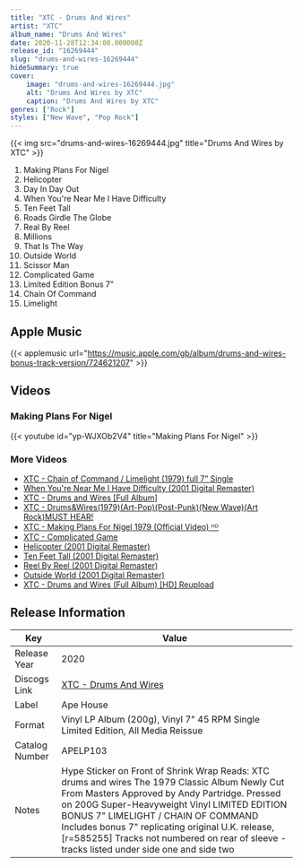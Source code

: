 ```yaml
---
title: "XTC - Drums And Wires"
artist: "XTC"
album_name: "Drums And Wires"
date: 2020-11-28T12:34:08.000000Z
release_id: "16269444"
slug: "drums-and-wires-16269444"
hideSummary: true
cover:
    image: "drums-and-wires-16269444.jpg"
    alt: "Drums And Wires by XTC"
    caption: "Drums And Wires by XTC"
genres: ["Rock"]
styles: ["New Wave", "Pop Rock"]
---
```


{{< img src="drums-and-wires-16269444.jpg" title="Drums And Wires by XTC" >}}

<!-- section break -->

1. Making Plans For Nigel 
2. Helicopter
3. Day In Day Out
4. When You're Near Me I Have Difficulty 
5. Ten Feet Tall
6. Roads Girdle The Globe
7. Real By Reel 
8. Millions
9. That Is The Way
10. Outside World
11. Scissor Man
12. Complicated Game 
13. Limited Edition Bonus 7"
14. Chain Of Command 
15. Limelight

<!-- section break -->




## Apple Music
{{< applemusic url="https://music.apple.com/gb/album/drums-and-wires-bonus-track-version/724621207" >}}





## Videos
### Making Plans For Nigel
{{< youtube id="yp-WJXOb2V4" title="Making Plans For Nigel" >}}<br>

### More Videos

- [XTC - Chain of Command / Limelight (1979) full 7” Single](https://www.youtube.com/watch?v=9NPMAZDUmHs)
- [When You're Near Me I Have Difficulty (2001 Digital Remaster)](https://www.youtube.com/watch?v=IKBjJl7NnJ8)
- [XTC - Drums and Wires [Full Album]](https://www.youtube.com/watch?v=N66oJVIjk2M)
- [XTC - Drums&Wires(1979)(Art-Pop)(Post-Punk)(New Wave)(Art Rock)MUST HEAR!](https://www.youtube.com/watch?v=SKRgIPbhrJk)
- [XTC - Making Plans For Nigel 1979 (Official Video) ᴴᴰ](https://www.youtube.com/watch?v=AiIlcew-GVM)
- [XTC - Complicated Game](https://www.youtube.com/watch?v=vFlq0mvTRB0)
- [Helicopter (2001 Digital Remaster)](https://www.youtube.com/watch?v=Hu4NaIC_fko)
- [Ten Feet Tall (2001 Digital Remaster)](https://www.youtube.com/watch?v=ACguqonrjI4)
- [Reel By Reel (2001 Digital Remaster)](https://www.youtube.com/watch?v=JoOgmgyM49U)
- [Outside World (2001 Digital Remaster)](https://www.youtube.com/watch?v=kAKCgduec5o)
- [XTC - Drums and Wires (Full Album) [HD] Reupload](https://www.youtube.com/watch?v=ph-cxsWVrMw)


## Release Information
|  Key           | Value                                                |
| ---------------| ---------------------------------------------------- |
| Release Year   | 2020                                   |
| Discogs Link   | [XTC - Drums And Wires](https://www.discogs.com/release/16269444-XTC-Drums-And-Wires) |
| Label          | Ape House |
| Format         | Vinyl LP Album (200g), Vinyl 7" 45 RPM Single Limited Edition, All Media Reissue |
| Catalog Number | APELP103 |
| Notes | Hype Sticker on Front of Shrink Wrap Reads:  XTC drums and wires The 1979 Classic Album Newly Cut From Masters Approved by Andy Partridge.  Pressed on 200G Super-Heavyweight Vinyl LIMITED EDITION BONUS 7" LIMELIGHT / CHAIN OF COMMAND  Includes bonus 7" replicating original U.K. release, [r=585255]   Tracks not numbered on rear of sleeve - tracks listed under side one and side two   |